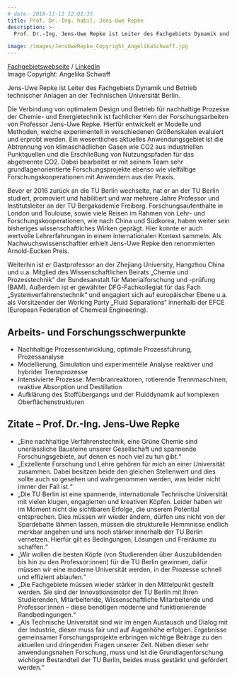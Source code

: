 ```yaml
---
# date: 2018-11-13 12:01:35
title: Prof. Dr.-Ing. habil. Jens-Uwe Repke
description: >-
  Prof. Dr.-Ing. Jens-Uwe Repke ist Leiter des Fachgebiets Dynamik und Betrieb technischer Anlagen an der TU Berlin. Die Verbindung von optimalem Design und Betrieb nachhaltiger Prozesse der Chemie- und Energietechnik ist fachlicher Kern seiner Forschungsarbeiten, wobei ihm die enge Verzahnung von theoretischer und experimenteller Forschung sehr wichtig ist. Er hat an der TU Berlin seine wissenschaftliche Ausbildung erhalten und war Professor für „Thermische Verfahrenstechnik“ an der TU Bergakademie Freiberg. Durch verschiedene Forschungsaufenthalte und vielfältige Kooperationsprojekte ist er in seinem Wissenschaftsgebiet bestens international vernetzt.<br><br>

image: /images/JensUweRepke_Copyright_AngelikaSchwaff.jpg
---
```


<a href="https://www.tu.berlin/dbta/">Fachgebietswebseite</a> / <a href="https://www.linkedin.com/company/tuberlin-dbta/">LinkedIn</a> <br>Image Copyright: Angelika Schwaff

Jens-Uwe Repke ist Leiter des Fachgebiets Dynamik und Betrieb technischer Anlagen an der Technischen Universität Berlin.

Die Verbindung von optimalem Design und Betrieb für nachhaltige Prozesse der Chemie- und Energietechnik ist fachlicher Kern der Forschungsarbeiten von Professor Jens-Uwe Repke. Hierfür entwickelt er Modelle und Methoden, welche experimentell in verschiedenen Größenskalen evaluiert und erprobt werden. Ein wesentliches aktuelles Anwendungsgebiet ist die Abtrennung von klimaschädlichen Gasen wie CO2 aus industriellen Punktquellen und die Erschließung von Nutzungspfaden für das abgetrennte CO2. Dabei bearbeitet er mit seinem Team sehr grundlagenorientierte Forschungsprojekte ebenso wie vielfältige Forschungskooperationen mit Anwendern aus der Praxis. 

Bevor er 2016 zurück an die TU Berlin wechselte, hat er an der TU Berlin studiert, promoviert und habilitiert und war mehrere Jahre Professor und Institutsleiter an der TU Bergakademie Freiberg. Forschungsaufenthalte in London und Toulouse, sowie viele Reisen im Rahmen von Lehr- und Forschungskooperationen, wie nach China und Südkorea, haben weiter sein bisheriges wissenschaftliches Wirken geprägt. Hier konnte er auch wertvolle Lehrerfahrungen in einem internationalen Kontext sammeln. 
Als Nachwuchswissenschaftler erhielt Jens-Uwe Repke den renommierten Arnold-Eucken Preis. 

Weiterhin ist er Gastprofessor an der Zhejiang University, Hangzhou China und u.a. Mitglied des Wissenschaftlichen Beirats „Chemie und Prozesstechnik“ der Bundesanstalt für Materialforschung und -prüfung (BAM). Außerdem ist er gewählter DFG-Fachkollegiat für das Fach „Systemverfahrenstechnik“ und engagiert sich auf europäischer Ebene u.a. als Vorsitzender der Working Party „Fluid Separations“ innerhalb der EFCE (European Federation of Chemical Engineering). 

## Arbeits- und Forschungsschwerpunkte
- Nachhaltige Prozessentwicklung, optimale Prozessführung, Prozessanalyse
- Modellierung, Simulation und experimentelle Analyse reaktiver und hybrider Trennprozesse
- Intensivierte Prozesse: Membranreaktoren, rotierende Trennmaschinen, reaktive Absorption und Destillation
- Aufklärung des Stoffübergangs und der Fluiddynamik auf komplexen Oberflächenstrukturen

## Zitate – Prof. Dr.-Ing. Jens-Uwe Repke
- „Eine nachhaltige Verfahrenstechnik, eine Grüne Chemie sind unerlässliche Bausteine unserer Gesellschaft und spannende Forschungsgebiete, auf denen es noch viel zu tun gibt.“
- „Exzellente Forschung und Lehre gehören für mich an einer Universität zusammen. Dabei besitzen beide den gleichen Stellenwert und dies sollte auch so gesehen und wahrgenommen werden, was leider nicht immer der Fall ist.“
- „Die TU Berlin ist eine spannende, internationale Technische Universität mit vielen klugen, engagierten und kreativen Köpfen. Leider haben wir im Moment nicht die sichtbaren Erfolge, die unserem Potential entsprechen. Dies müssen wir wieder ändern, dürfen uns nicht von der Spardebatte lähmen lassen, müssen die strukturelle Hemmnisse endlich merkbar angehen und uns noch stärker innerhalb der TU Berlin vernetzen. Hierfür gilt es Bedingungen, Lösungen und Freiräume zu schaffen.“ 
- „Wir wollen die besten Köpfe (von Studierenden über Auszubildenden bis hin zu den Professor:innen) für die TU Berlin gewinnen, dafür müssen wir eine moderne Universität werden, in der Prozesse schnell und effizient ablaufen.“
- „Die Fachgebiete müssen wieder stärker in den Mittelpunkt gestellt werden. Sie sind der Innovationsmotor der TU Berlin mit Ihren Studierenden, Mitarbeitende, Wissenschaftliche Mitarbeitende und Professor:innen – diese benötigen moderne und funktionierende Randbedingungen.“
- „Als Technische Universität sind wir im engen Austausch und Dialog mit der Industrie, dieser muss fair und auf Augenhöhe erfolgen. Ergebnisse gemeinsamer Forschungsprojekte erbringen wichtige Beiträge zu den aktuellen und dringenden Fragen unserer Zeit. Neben dieser sehr anwendungsnahen Forschung, muss und ist die Grundlagenforschung wichtiger Bestandteil der TU Berlin, beides muss gestärkt und gefördert werden.“